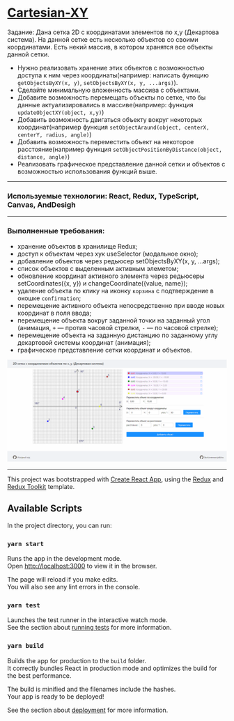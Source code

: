# [Cartesian-XY](https://cartesian-xy.netlify.app)

Задание:
Дана сетка 2D с координатами элементов по x,y (Декартова система). На данной сетке есть несколько объектов со своими координатами. Есть некий массив, в котором хранятся все объекты данной сетки.

- Нужно реализовать хранение этих объектов с возможностью доступа к ним через координаты(например: написать функцию `getObjectsByXY(x, y)`, `setObjectsByXY(x, y, ...args)`).
- Сделайте минимальную вложенность массива с объектами.
- Добавите возможность перемещать объекты по сетке, что бы данные актуализировались в массиве(например: функция `updateObjectXY(object, x,y)`)
- Добавить возможность двигаться объекту вокруг некоторых координат(например функция `setObjectAraund(object, centerX, centerY, radius, angle)`)
- Добавить возможность переместить объект на некоторое расстояние(например функция `setObjectPositionByDistance(object, distance, angle)`)
- Реализовать графическое представление данной сетки и объектов с возможностью использования функций выше.

---

### Используемые технологии: React, Redux, TypeScript, Canvas, AndDesigh

---

### Выполненные требования:

- хранение объектов в хранилище Redux;
- доступ к объектам через хук useSelector (модальное окно);
- добавление объектов через редьюсер setObjectsByXY(x, y, ...args);
- список объектов с выделенным активным элеметом;
- обновление координат активного элемента через редьюсеры setCoordinates({x, y}) и changeCoordinate({value, name});
- удаление объекта по клику на иконку `корзина` c подтверждение в окошке `confirmation`;
- перемещение активного объекта непосредственно при вводе новых координат в поля ввода;
- перемещение объекта вокруг заданной точки на заданный угол (анимация, `+` — против часовой стрелки, `-` — по часовой стрелке);
- перемещение объекта на заданную дистанцию по заданному углу декартовой системы координат (анимация);
- графическое представление сетки координат и объектов.

![Графическое представление](https://raw.githubusercontent.com/alexeikravchuk/task1/master/screen-decription.PNG)

---

This project was bootstrapped with [Create React App](https://github.com/facebook/create-react-app), using the [Redux](https://redux.js.org/) and [Redux Toolkit](https://redux-toolkit.js.org/) template.

## Available Scripts

In the project directory, you can run:

### `yarn start`

Runs the app in the development mode.<br />
Open [http://localhost:3000](http://localhost:3000) to view it in the browser.

The page will reload if you make edits.<br />
You will also see any lint errors in the console.

### `yarn test`

Launches the test runner in the interactive watch mode.<br />
See the section about [running tests](https://facebook.github.io/create-react-app/docs/running-tests) for more information.

### `yarn build`

Builds the app for production to the `build` folder.<br />
It correctly bundles React in production mode and optimizes the build for the best performance.

The build is minified and the filenames include the hashes.<br />
Your app is ready to be deployed!

See the section about [deployment](https://facebook.github.io/create-react-app/docs/deployment) for more information.
